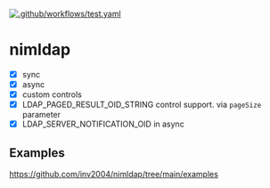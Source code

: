 [![.github/workflows/test.yaml](https://github.com/inv2004/nimldap/actions/workflows/test.yaml/badge.svg)](https://github.com/inv2004/nimldap/actions/workflows/test.yaml)

# nimldap

- [x] sync
- [x] async
- [x] custom controls
- [x] LDAP_PAGED_RESULT_OID_STRING control support. via ```pageSize``` parameter
- [x] LDAP_SERVER_NOTIFICATION_OID in async

## Examples
https://github.com/inv2004/nimldap/tree/main/examples
